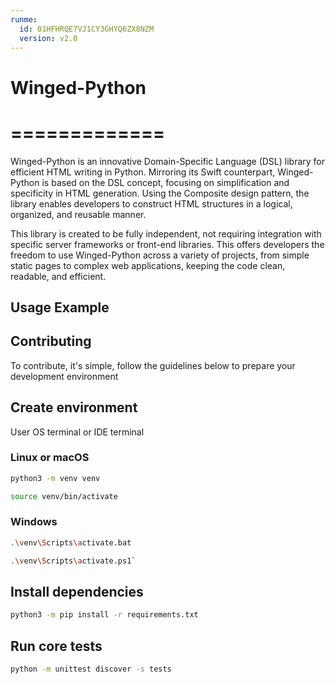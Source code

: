 ```yaml
---
runme:
  id: 01HFHRQE7VJ1CY3GHYQ6ZX8NZM
  version: v2.0
---
```


# Winged-Python
# =============

Winged-Python is an innovative Domain-Specific Language (DSL) library for efficient HTML writing in Python. Mirroring its Swift counterpart, Winged-Python is based on the DSL concept, focusing on simplification and specificity in HTML generation. Using the Composite design pattern, the library enables developers to construct HTML structures in a logical, organized, and reusable manner.

This library is created to be fully independent, not requiring integration with specific server frameworks or front-end libraries. This offers developers the freedom to use Winged-Python across a variety of projects, from simple static pages to complex web applications, keeping the code clean, readable, and efficient.

## Usage Example


## Contributing

To contribute, it's simple, follow the guidelines below to prepare your development environment

## Create environment

User OS terminal or IDE terminal

### Linux or macOS

```bash
python3 -m venv venv

source venv/bin/activate
```

### Windows

```bash
.\venv\Scripts\activate.bat
```

```bash
.\venv\Scripts\activate.ps1`
```

## Install dependencies

```bash
python3 -m pip install -r requirements.txt
```

## Run core tests

```bash
python -m unittest discover -s tests
```